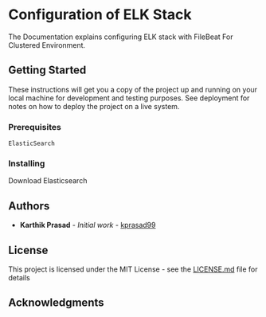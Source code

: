 # Configuration of ELK Stack

The Documentation explains configuring ELK stack with FileBeat For Clustered Environment.

## Getting Started

These instructions will get you a copy of the project up and running on your local machine for development and testing purposes. See deployment for notes on how to deploy the project on a live system.

### Prerequisites


```
ElasticSearch
```

### Installing

Download Elasticsearch

## Authors

* **Karthik Prasad** - *Initial work* - [kprasad99](https://github.com/kprasad99)


## License

This project is licensed under the MIT License - see the [LICENSE.md](LICENSE.md) file for details

## Acknowledgments

